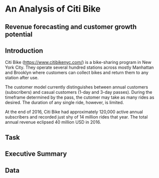 # An Analysis of Citi Bike 
## Revenue forecasting and customer growth potential

## Introduction

Citi Bike (https://www.citibikenyc.com/) is a bike-sharing program in New York City. They operate several hundred stations across mostly Manhattan and Brooklyn where customers can collect bikes and return them to any station after use. 

The customer model currently distinguishes between annual customers (subscribers) and casual customers (1-day and 3-day passes). During the timeframe determined by the pass, the cutomer may take as many rides as desired. The duration of any single ride, however, 
is limited.

At the end of 2016, Citi Bike had approximately 120,000 active annual subscribers and recorded just shy of 14 million rides that year. The total annual revenue eclipsed 40 million USD in 2016.

## Task

## Executive Summary



## Data




